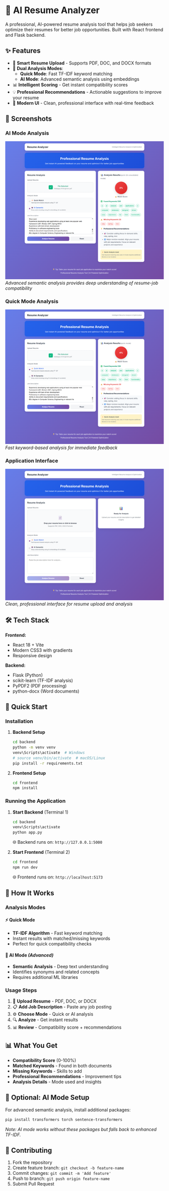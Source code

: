 # 🎯 AI Resume Analyzer

A professional, AI-powered resume analysis tool that helps job seekers optimize their resumes for better job opportunities. Built with React frontend and Flask backend.

## ✨ Features

- 📄 **Smart Resume Upload** - Supports PDF, DOC, and DOCX formats
- 🚀 **Dual Analysis Modes**:
  - **Quick Mode**: Fast TF-IDF keyword matching
  - **AI Mode**: Advanced semantic analysis using embeddings
- 📊 **Intelligent Scoring** - Get instant compatibility scores
- 💡 **Professional Recommendations** - Actionable suggestions to improve your resume
- 🎨 **Modern UI** - Clean, professional interface with real-time feedback

## 📸 Screenshots

### AI Mode Analysis
![AI Mode Analysis](screenshots/ai-mode-analysis.png)
*Advanced semantic analysis provides deep understanding of resume-job compatibility*

### Quick Mode Analysis
![Quick Mode Analysis](screenshots/quick-mode-analysis.png)
*Fast keyword-based analysis for immediate feedback*

### Application Interface
![Application Interface](screenshots/home-page.png)
*Clean, professional interface for resume upload and analysis*

## 🛠️ Tech Stack

**Frontend:**
- React 18 + Vite
- Modern CSS3 with gradients
- Responsive design

**Backend:**
- Flask (Python)
- scikit-learn (TF-IDF analysis)
- PyPDF2 (PDF processing)
- python-docx (Word documents)

## 🚀 Quick Start

### Installation

1. **Backend Setup**
   ```bash
   cd backend
   python -m venv venv
   venv\Scripts\activate  # Windows
   # source venv/bin/activate  # macOS/Linux
   pip install -r requirements.txt
   ```

2. **Frontend Setup**
   ```bash
   cd frontend
   npm install
   ```

### Running the Application

1. **Start Backend** (Terminal 1)
   ```bash
   cd backend
   venv\Scripts\activate
   python app.py
   ```
   🌐 Backend runs on: `http://127.0.0.1:5000`

2. **Start Frontend** (Terminal 2)
   ```bash
   cd frontend
   npm run dev
   ```
   🌐 Frontend runs on: `http://localhost:5173`

## 🎯 How It Works

### Analysis Modes

#### ⚡ Quick Mode
- **TF-IDF Algorithm** - Fast keyword matching
- Instant results with matched/missing keywords
- Perfect for quick compatibility checks

#### 🤖 AI Mode *(Advanced)*
- **Semantic Analysis** - Deep text understanding
- Identifies synonyms and related concepts
- Requires additional ML libraries

### Usage Steps

1. 📄 **Upload Resume** - PDF, DOC, or DOCX
2. 📋 **Add Job Description** - Paste any job posting
3. ⚙️ **Choose Mode** - Quick or AI analysis
4. 🔍 **Analyze** - Get instant results
5. 📊 **Review** - Compatibility score + recommendations

## 📊 What You Get

- **Compatibility Score** (0-100%)
- **Matched Keywords** - Found in both documents
- **Missing Keywords** - Skills to add
- **Professional Recommendations** - Improvement tips
- **Analysis Details** - Mode used and insights

## 🔧 Optional: AI Mode Setup

For advanced semantic analysis, install additional packages:

```bash
pip install transformers torch sentence-transformers
```

*Note: AI mode works without these packages but falls back to enhanced TF-IDF.*

## 🤝 Contributing

1. Fork the repository
2. Create feature branch: `git checkout -b feature-name`
3. Commit changes: `git commit -m 'Add feature'`
4. Push to branch: `git push origin feature-name`
5. Submit Pull Request